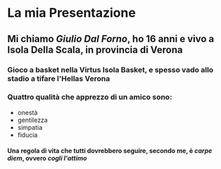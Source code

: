 # La mia Presentazione
## Mi chiamo *Giulio Dal Forno*, ho 16 anni e vivo a Isola Della Scala, in provincia di **Verona**
### Gioco a basket nella Virtus Isola Basket, e spesso vado allo stadio a tifare l'Hellas Verona
### Quattro qualità che apprezzo di un amico sono:
* onestà
* gentilezza
* simpatia
* fiducia
#### Una regola di vita che tutti dovrebbero seguire, secondo me, è *carpe diem*, ovvero *cogli l'attimo*
